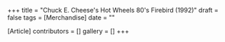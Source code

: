 +++
title = "Chuck E. Cheese's Hot Wheels 80's Firebird (1992)"
draft = false
tags = [Merchandise]
date = ""

[Article]
contributors = []
gallery = []
+++